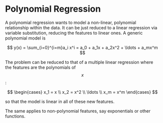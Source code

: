 # Polynomial Regression

A polynomial regression wants to model a non-linear, polynomial relationship within the data. It can be just reduced to a linear regression via variable substitution, reducing the features to linear ones. A generic polynomial model is

$$
y(x) = \sum_{i=0}^{i=m}a_i x^i = a_0 + a_1x + a_2x^2 + \ldots + a_mx^m
$$

The problem can be reduced to that of a multiple linear regression where the features are the polynomials of$$x$$:

$$
\begin{cases}
    x_1 = x \\
    x_2 = x^2 \\
    \ldots \\
    x_m = x^m
\end{cases}
$$

so that the model is linear in all of these new features.

The same applies to non-polynomial features, say exponentials or other functions.

